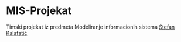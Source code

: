 # MIS-Projekat
Timski projekat iz predmeta Modeliranje informacionih sistema
[Stefan Kalafatić](https://github.com/Stefan131136)
